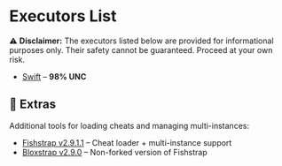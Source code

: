 # Executors List  
⚠ **Disclaimer:** The executors listed below are provided for informational purposes only. Their safety cannot be guaranteed. Proceed at your own risk.  

- [Swift](https://getswift.gg/) – **98% UNC**  

## 🔹 Extras  
Additional tools for loading cheats and managing multi-instances:  

- [Fishstrap v2.9.1.1](https://github.com/fishstrap/fishstrap/releases/tag/v2.9.1.1) – Cheat loader + multi-instance support  
- [Bloxstrap v2.9.0](https://github.com/bloxstraplabs/bloxstrap/releases/tag/v2.9.0) – Non-forked version of Fishstrap  
